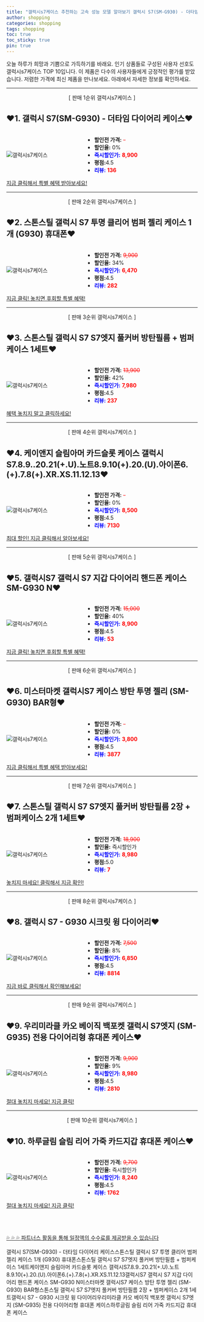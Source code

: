```yaml
---
title: "갤럭시s7케이스 추천하는 고속 성능 모델 알아보기 갤럭시 S7(SM-G930) - 더타임 다이어리"
author: shopping
categories: shopping
tags: shopping
toc: true
toc_sticky: true
pin: true
---
```

오늘 하루가 희망과 기쁨으로 가득하기를 바래요. 인기 상품들로 구성된 사용자 선호도 갤럭시s7케이스 TOP 10입니다. 이 제품은 다수의 사용자들에게 긍정적인 평가를 받았습니다. 저렴한 가격에 최신 제품을 만나보세요. 아래에서 자세한 정보를 확인하세요.

---
<p class="toplist" style="margin: 0 auto; display: block; width: fit-content;">[ 판매 1순위 갤럭시s7케이스 ]</p>

<h2><strong>❤️1. 갤럭시 S7(SM-G930) - 더타임 다이어리 케이스❤️</strong></h2>

<div style="display: flex; align-items: center;">
    <div style="flex: 0.4;">
        <img src="https://thumbnail7.coupangcdn.com/thumbnails/remote/230x230ex/image/vendor_inventory/be00/2af170e4cb92a0b80d409f3acb0e564dd96f4b8f83fb38a6fc19d46c6bbf.png" alt="갤럭시s7케이스" style="max-width: 100%;">
    </div>
    <div style="flex: 0.6; margin-left: 10px;">
        <ul>
            <li><strong>할인전 가격:</strong> <del style="color: red;">-</del></li>
            <li><strong>할인율:</strong> 0%</li>
            <li><span style='color:blue'><strong>즉시할인가:</strong></span> <span style='color:red'><strong>8,900</strong></span></li>
            <li><strong>평점:</strong>4.5</li>
            <li><span style='color:blue'><strong>리뷰:</strong></span> <span style='color:red'><strong>136</strong></span></li>
        </ul>
    </div>
</div>
<div class="center">
    <a href="https://William4Davisa.github.io?lptag=AF9450613&subid=githubio&pageKey=96413774&traceid=V0-153&itemId=296874768&vendorItemId=84340294880" class="myButton">
        지금 클릭해서 특별 혜택 받아보세요!
    </a>
</div>


---
<p class="toplist" style="margin: 0 auto; display: block; width: fit-content;">[ 판매 2순위 갤럭시s7케이스 ]</p>

<h2><strong>❤️2. 스톤스틸 갤럭시 S7 투명 클리어 범퍼 젤리 케이스 1개 (G930) 휴대폰❤️</strong></h2>

<div style="display: flex; align-items: center;">
    <div style="flex: 0.4;">
        <img src="https://thumbnail9.coupangcdn.com/thumbnails/remote/230x230ex/image/vendor_inventory/8eaf/22c25e72b160a853851db2bfc780efe30d7d37244e0520d8b8af6e5e9b61.jpg" alt="갤럭시s7케이스" style="max-width: 100%;">
    </div>
    <div style="flex: 0.6; margin-left: 10px;">
        <ul>
            <li><strong>할인전 가격:</strong> <del style="color: red;">9,900</del></li>
            <li><strong>할인율:</strong> 34%</li>
            <li><span style='color:blue'><strong>즉시할인가:</strong></span> <span style='color:red'><strong>6,470</strong></span></li>
            <li><strong>평점:</strong>4.5</li>
            <li><span style='color:blue'><strong>리뷰:</strong></span> <span style='color:red'><strong>282</strong></span></li>
        </ul>
    </div>
</div>
<div class="center">
    <a href="https://William4Davisa.github.io?lptag=AF9450613&subid=githubio&pageKey=1370454224&traceid=V0-153&itemId=2402986061&vendorItemId=87549157480" class="myButton">
        지금 클릭! 놓치면 후회할 특별 혜택!
    </a>
</div>


---
<p class="toplist" style="margin: 0 auto; display: block; width: fit-content;">[ 판매 3순위 갤럭시s7케이스 ]</p>

<h2><strong>❤️3. 스톤스틸 갤럭시 S7 S7엣지 풀커버 방탄필름 + 범퍼케이스 1세트❤️</strong></h2>

<div style="display: flex; align-items: center;">
    <div style="flex: 0.4;">
        <img src="https://thumbnail6.coupangcdn.com/thumbnails/remote/230x230ex/image/vendor_inventory/ccbf/97eb36da69f3fada957db3df810393330f61ce94ee66aa7a36b359a9cafa.jpg" alt="갤럭시s7케이스" style="max-width: 100%;">
    </div>
    <div style="flex: 0.6; margin-left: 10px;">
        <ul>
            <li><strong>할인전 가격:</strong> <del style="color: red;">13,900</del></li>
            <li><strong>할인율:</strong> 42%</li>
            <li><span style='color:blue'><strong>즉시할인가:</strong></span> <span style='color:red'><strong>7,980</strong></span></li>
            <li><strong>평점:</strong>4.5</li>
            <li><span style='color:blue'><strong>리뷰:</strong></span> <span style='color:red'><strong>237</strong></span></li>
        </ul>
    </div>
</div>
<div class="center">
    <a href="https://William4Davisa.github.io?lptag=AF9450613&subid=githubio&pageKey=1630007377&traceid=V0-153&itemId=2780436128&vendorItemId=70770201806" class="myButton">
        혜택 놓치지 말고 클릭하세요!
    </a>
</div>


---
<p class="toplist" style="margin: 0 auto; display: block; width: fit-content;">[ 판매 4순위 갤럭시s7케이스 ]</p>

<h2><strong>❤️4. 케이앤지 슬림아머 카드슬롯 케이스 갤럭시S7.8.9..20.21(+.U).노트8.9.10(+).20.(U).아이폰6.(+).7.8(+).XR.XS.11.12.13❤️</strong></h2>

<div style="display: flex; align-items: center;">
    <div style="flex: 0.4;">
        <img src="https://thumbnail6.coupangcdn.com/thumbnails/remote/230x230ex/image/vendor_inventory/c2a1/3277386a87fc6bec6e31d4c3e36d73defff707ef15d471550d1b63aabda0.jpg" alt="갤럭시s7케이스" style="max-width: 100%;">
    </div>
    <div style="flex: 0.6; margin-left: 10px;">
        <ul>
            <li><strong>할인전 가격:</strong> <del style="color: red;">-</del></li>
            <li><strong>할인율:</strong> 0%</li>
            <li><span style='color:blue'><strong>즉시할인가:</strong></span> <span style='color:red'><strong>8,500</strong></span></li>
            <li><strong>평점:</strong>4.5</li>
            <li><span style='color:blue'><strong>리뷰:</strong></span> <span style='color:red'><strong>7130</strong></span></li>
        </ul>
    </div>
</div>
<div class="center">
    <a href="https://William4Davisa.github.io?lptag=AF9450613&subid=githubio&pageKey=6797972873&traceid=V0-153&itemId=5053999644&vendorItemId=79320903953" class="myButton">
        최대 할인! 지금 클릭해서 알아보세요!
    </a>
</div>


---
<p class="toplist" style="margin: 0 auto; display: block; width: fit-content;">[ 판매 5순위 갤럭시s7케이스 ]</p>

<h2><strong>❤️5. 갤럭시S7 갤럭시 S7 지갑 다이어리 핸드폰 케이스 SM-G930 N❤️</strong></h2>

<div style="display: flex; align-items: center;">
    <div style="flex: 0.4;">
        <img src="https://thumbnail10.coupangcdn.com/thumbnails/remote/230x230ex/image/vendor_inventory/6583/583c50ed3dbaa297a8ae788f7cd1432ff833cab3d43b9d0bdbbdb7360b8d.jpg" alt="갤럭시s7케이스" style="max-width: 100%;">
    </div>
    <div style="flex: 0.6; margin-left: 10px;">
        <ul>
            <li><strong>할인전 가격:</strong> <del style="color: red;">15,000</del></li>
            <li><strong>할인율:</strong> 40%</li>
            <li><span style='color:blue'><strong>즉시할인가:</strong></span> <span style='color:red'><strong>8,900</strong></span></li>
            <li><strong>평점:</strong>4.5</li>
            <li><span style='color:blue'><strong>리뷰:</strong></span> <span style='color:red'><strong>53</strong></span></li>
        </ul>
    </div>
</div>
<div class="center">
    <a href="https://William4Davisa.github.io?lptag=AF9450613&subid=githubio&pageKey=6353574076&traceid=V0-153&itemId=13378818219&vendorItemId=90150019632" class="myButton">
        지금 클릭! 놓치면 후회할 특별 혜택!
    </a>
</div>


---
<p class="toplist" style="margin: 0 auto; display: block; width: fit-content;">[ 판매 6순위 갤럭시s7케이스 ]</p>

<h2><strong>❤️6. 미스터마켓 갤럭시S7 케이스 방탄 투명 젤리 (SM-G930) BAR형❤️</strong></h2>

<div style="display: flex; align-items: center;">
    <div style="flex: 0.4;">
        <img src="https://thumbnail9.coupangcdn.com/thumbnails/remote/230x230ex/image/vendor_inventory/images/2018/03/08/10/8/b72d28ae-95fe-4dd3-9f0e-c574aecc6176.jpg" alt="갤럭시s7케이스" style="max-width: 100%;">
    </div>
    <div style="flex: 0.6; margin-left: 10px;">
        <ul>
            <li><strong>할인전 가격:</strong> <del style="color: red;">-</del></li>
            <li><strong>할인율:</strong> 0%</li>
            <li><span style='color:blue'><strong>즉시할인가:</strong></span> <span style='color:red'><strong>3,800</strong></span></li>
            <li><strong>평점:</strong>4.5</li>
            <li><span style='color:blue'><strong>리뷰:</strong></span> <span style='color:red'><strong>3877</strong></span></li>
        </ul>
    </div>
</div>
<div class="center">
    <a href="https://William4Davisa.github.io?lptag=AF9450613&subid=githubio&pageKey=6015160324&traceid=V0-153&itemId=400188087&vendorItemId=5043910341" class="myButton">
        지금 클릭해서 특별 혜택 받아보세요!
    </a>
</div>


---
<p class="toplist" style="margin: 0 auto; display: block; width: fit-content;">[ 판매 7순위 갤럭시s7케이스 ]</p>

<h2><strong>❤️7. 스톤스틸 갤럭시 S7 S7엣지 풀커버 방탄필름 2장 + 범퍼케이스 2개 1세트❤️</strong></h2>

<div style="display: flex; align-items: center;">
    <div style="flex: 0.4;">
        <img src="https://thumbnail7.coupangcdn.com/thumbnails/remote/230x230ex/image/vendor_inventory/a62f/5f683d1a66e1ea8945731fcc789749b63d9f3197e810fac64be0ccda7195.jpg" alt="갤럭시s7케이스" style="max-width: 100%;">
    </div>
    <div style="flex: 0.6; margin-left: 10px;">
        <ul>
            <li><strong>할인전 가격:</strong> <del style="color: red;">18,900</del></li>
            <li><strong>할인율:</strong> 즉시할인가</li>
            <li><span style='color:blue'><strong>즉시할인가:</strong></span> <span style='color:red'><strong>8,980</strong></span></li>
            <li><strong>평점:</strong>5.0</li>
            <li><span style='color:blue'><strong>리뷰:</strong></span> <span style='color:red'><strong>7</strong></span></li>
        </ul>
    </div>
</div>
<div class="center">
    <a href="https://William4Davisa.github.io?lptag=AF9450613&subid=githubio&pageKey=1630822446&traceid=V0-153&itemId=2781711566&vendorItemId=70771463910" class="myButton">
        놓치지 마세요! 클릭해서 지금 확인!
    </a>
</div>


---
<p class="toplist" style="margin: 0 auto; display: block; width: fit-content;">[ 판매 8순위 갤럭시s7케이스 ]</p>

<h2><strong>❤️8. 갤럭시 S7 - G930 시크릿 윙 다이어리❤️</strong></h2>

<div style="display: flex; align-items: center;">
    <div style="flex: 0.4;">
        <img src="https://thumbnail9.coupangcdn.com/thumbnails/remote/230x230ex/image/vendor_inventory/images/2018/07/13/15/8/6a18b6b8-e9e2-4645-9f55-88bb39ef92fe.jpg" alt="갤럭시s7케이스" style="max-width: 100%;">
    </div>
    <div style="flex: 0.6; margin-left: 10px;">
        <ul>
            <li><strong>할인전 가격:</strong> <del style="color: red;">7,500</del></li>
            <li><strong>할인율:</strong> 8%</li>
            <li><span style='color:blue'><strong>즉시할인가:</strong></span> <span style='color:red'><strong>6,850</strong></span></li>
            <li><strong>평점:</strong>4.5</li>
            <li><span style='color:blue'><strong>리뷰:</strong></span> <span style='color:red'><strong>8814</strong></span></li>
        </ul>
    </div>
</div>
<div class="center">
    <a href="https://William4Davisa.github.io?lptag=AF9450613&subid=githubio&pageKey=80624734&traceid=V0-153&itemId=90800450&vendorItemId=3811356503" class="myButton">
        지금 바로 클릭해서 확인해보세요!
    </a>
</div>


---
<p class="toplist" style="margin: 0 auto; display: block; width: fit-content;">[ 판매 9순위 갤럭시s7케이스 ]</p>

<h2><strong>❤️9. 우리미라클 카오 베이직 백포켓 갤럭시 S7엣지 (SM-G935) 전용 다이어리형 휴대폰 케이스❤️</strong></h2>

<div style="display: flex; align-items: center;">
    <div style="flex: 0.4;">
        <img src="https://thumbnail7.coupangcdn.com/thumbnails/remote/230x230ex/image/vendor_inventory/1528/ad2d846ba3b56ad46e98781ef0ae5c0409e9965395f25e595c1d363edf7c.jpg" alt="갤럭시s7케이스" style="max-width: 100%;">
    </div>
    <div style="flex: 0.6; margin-left: 10px;">
        <ul>
            <li><strong>할인전 가격:</strong> <del style="color: red;">9,900</del></li>
            <li><strong>할인율:</strong> 9%</li>
            <li><span style='color:blue'><strong>즉시할인가:</strong></span> <span style='color:red'><strong>8,980</strong></span></li>
            <li><strong>평점:</strong>4.5</li>
            <li><span style='color:blue'><strong>리뷰:</strong></span> <span style='color:red'><strong>2810</strong></span></li>
        </ul>
    </div>
</div>
<div class="center">
    <a href="https://William4Davisa.github.io?lptag=AF9450613&subid=githubio&pageKey=6238851417&traceid=V0-153&itemId=12082675574&vendorItemId=79354602125" class="myButton">
        절대 놓치지 마세요! 지금 클릭!
    </a>
</div>


---
<p class="toplist" style="margin: 0 auto; display: block; width: fit-content;">[ 판매 10순위 갤럭시s7케이스 ]</p>

<h2><strong>❤️10. 하루글림 슬림 리어 가죽 카드지갑 휴대폰 케이스❤️</strong></h2>

<div style="display: flex; align-items: center;">
    <div style="flex: 0.4;">
        <img src="https://thumbnail10.coupangcdn.com/thumbnails/remote/230x230ex/image/retail/images/8522496578430743-5c4f35d0-b035-49c9-b500-eba9c0e3fe18.jpg" alt="갤럭시s7케이스" style="max-width: 100%;">
    </div>
    <div style="flex: 0.6; margin-left: 10px;">
        <ul>
            <li><strong>할인전 가격:</strong> <del style="color: red;">9,700</del></li>
            <li><strong>할인율:</strong> 즉시할인가</li>
            <li><span style='color:blue'><strong>즉시할인가:</strong></span> <span style='color:red'><strong>8,240</strong></span></li>
            <li><strong>평점:</strong>4.5</li>
            <li><span style='color:blue'><strong>리뷰:</strong></span> <span style='color:red'><strong>1762</strong></span></li>
        </ul>
    </div>
</div>
<div class="center">
    <a href="https://William4Davisa.github.io?lptag=AF9450613&subid=githubio&pageKey=6183995256&traceid=V0-153&itemId=3655388774&vendorItemId=71876895849" class="myButton">
        절대 놓치지 마세요! 지금 클릭!
    </a>
</div>

<br><br><br>[💦 💦 💦 파트너스 활동을 통해 일정액의 수수료를 제공받을 수 있습니다](https://link.coupang.com/a/bcpT2c)<br><br>갤럭시 S7(SM-G930) - 더타임 다이어리 케이스스톤스틸 갤럭시 S7 투명 클리어 범퍼 젤리 케이스 1개 (G930) 휴대폰스톤스틸 갤럭시 S7 S7엣지 풀커버 방탄필름 + 범퍼케이스 1세트케이앤지 슬림아머 카드슬롯 케이스 갤럭시S7.8.9..20.21(+.U).노트8.9.10(+).20.(U).아이폰6.(+).7.8(+).XR.XS.11.12.13갤럭시S7 갤럭시 S7 지갑 다이어리 핸드폰 케이스 SM-G930 N미스터마켓 갤럭시S7 케이스 방탄 투명 젤리 (SM-G930) BAR형스톤스틸 갤럭시 S7 S7엣지 풀커버 방탄필름 2장 + 범퍼케이스 2개 1세트갤럭시 S7 - G930 시크릿 윙 다이어리우리미라클 카오 베이직 백포켓 갤럭시 S7엣지 (SM-G935) 전용 다이어리형 휴대폰 케이스하루글림 슬림 리어 가죽 카드지갑 휴대폰 케이스
